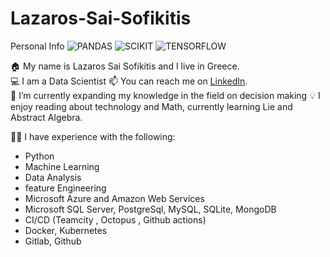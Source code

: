 # Lazaros-Sai-Sofikitis
Personal Info
![PANDAS](https://github.com/lazasof/Lazaros-Sai-Sofikitis/assets/40027330/6afb7d52-efc4-41a5-8894-c0abc2f58f6d)
![SCIKIT](https://github.com/lazasof/Lazaros-Sai-Sofikitis/assets/40027330/663d7fc5-a744-466b-800c-59068159d447)
![TENSORFLOW](https://github.com/lazasof/Lazaros-Sai-Sofikitis/assets/40027330/f6f1eeab-a5a3-4506-a31e-e05e31cb9068)

🏠 My name is Lazaros Sai Sofikitis and I live in Greece.  
💻 I am a Data Scientist
📫 You can reach me on [LinkedIn](https://www.linkedin.com/in/lazaros-sai-sofikitis-a2b255158/).  
🌱 I’m currently expanding my knowledge in the field on decision making
💡 I enjoy reading about technology and Math, currently learning Lie and Abstract Algebra.  

👨‍💻 I have experience with the following:

- Python 
- Machine Learning
- Data Analysis
- feature Engineering
- Microsoft Azure and Amazon Web Services
- Microsoft SQL Server, PostgreSql, MySQL, SQLite, MongoDB
- CI/CD (Teamcity , Octopus , Github actions)
- Docker, Kubernetes
- Gitlab, Github
